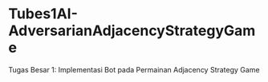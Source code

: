 # Tubes1AI-AdversarianAdjacencyStrategyGame
Tugas Besar 1: Implementasi Bot pada Permainan Adjacency Strategy Game
